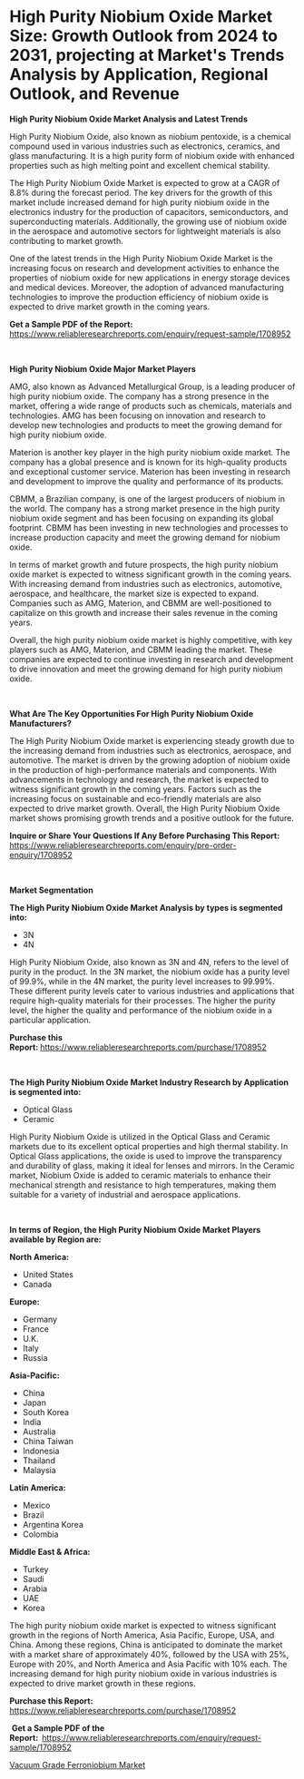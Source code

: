 <p><h1>High Purity Niobium Oxide Market Size: Growth Outlook from 2024 to 2031, projecting at Market's Trends Analysis by Application, Regional Outlook, and Revenue</h1></p><p><strong>High Purity Niobium Oxide Market Analysis and Latest Trends</strong></p>
<p><p>High Purity Niobium Oxide, also known as niobium pentoxide, is a chemical compound used in various industries such as electronics, ceramics, and glass manufacturing. It is a high purity form of niobium oxide with enhanced properties such as high melting point and excellent chemical stability.</p><p>The High Purity Niobium Oxide Market is expected to grow at a CAGR of 8.8% during the forecast period. The key drivers for the growth of this market include increased demand for high purity niobium oxide in the electronics industry for the production of capacitors, semiconductors, and superconducting materials. Additionally, the growing use of niobium oxide in the aerospace and automotive sectors for lightweight materials is also contributing to market growth.</p><p>One of the latest trends in the High Purity Niobium Oxide Market is the increasing focus on research and development activities to enhance the properties of niobium oxide for new applications in energy storage devices and medical devices. Moreover, the adoption of advanced manufacturing technologies to improve the production efficiency of niobium oxide is expected to drive market growth in the coming years.</p></p>
<p><strong>Get a Sample PDF of the Report:&nbsp;</strong> <a href="https://www.reliableresearchreports.com/enquiry/request-sample/1708952">https://www.reliableresearchreports.com/enquiry/request-sample/1708952</a></p>
<p>&nbsp;</p>
<p><strong>High Purity Niobium Oxide Major Market Players</strong></p>
<p><p>AMG, also known as Advanced Metallurgical Group, is a leading producer of high purity niobium oxide. The company has a strong presence in the market, offering a wide range of products such as chemicals, materials and technologies. AMG has been focusing on innovation and research to develop new technologies and products to meet the growing demand for high purity niobium oxide.</p><p>Materion is another key player in the high purity niobium oxide market. The company has a global presence and is known for its high-quality products and exceptional customer service. Materion has been investing in research and development to improve the quality and performance of its products.</p><p>CBMM, a Brazilian company, is one of the largest producers of niobium in the world. The company has a strong market presence in the high purity niobium oxide segment and has been focusing on expanding its global footprint. CBMM has been investing in new technologies and processes to increase production capacity and meet the growing demand for niobium oxide.</p><p>In terms of market growth and future prospects, the high purity niobium oxide market is expected to witness significant growth in the coming years. With increasing demand from industries such as electronics, automotive, aerospace, and healthcare, the market size is expected to expand. Companies such as AMG, Materion, and CBMM are well-positioned to capitalize on this growth and increase their sales revenue in the coming years.</p><p>Overall, the high purity niobium oxide market is highly competitive, with key players such as AMG, Materion, and CBMM leading the market. These companies are expected to continue investing in research and development to drive innovation and meet the growing demand for high purity niobium oxide.</p></p>
<p>&nbsp;</p>
<p><strong>What Are The Key Opportunities For High Purity Niobium Oxide Manufacturers?</strong></p>
<p><p>The High Purity Niobium Oxide market is experiencing steady growth due to the increasing demand from industries such as electronics, aerospace, and automotive. The market is driven by the growing adoption of niobium oxide in the production of high-performance materials and components. With advancements in technology and research, the market is expected to witness significant growth in the coming years. Factors such as the increasing focus on sustainable and eco-friendly materials are also expected to drive market growth. Overall, the High Purity Niobium Oxide market shows promising growth trends and a positive outlook for the future.</p></p>
<p><strong>Inquire or Share Your Questions If Any Before Purchasing This Report:</strong> <a href="https://www.reliableresearchreports.com/enquiry/pre-order-enquiry/1708952">https://www.reliableresearchreports.com/enquiry/pre-order-enquiry/1708952</a></p>
<p>&nbsp;</p>
<p><strong>Market Segmentation</strong></p>
<p><strong>The High Purity Niobium Oxide Market Analysis by types is segmented into:</strong></p>
<p><ul><li>3N</li><li>4N</li></ul></p>
<p><p>High Purity Niobium Oxide, also known as 3N and 4N, refers to the level of purity in the product. In the 3N market, the niobium oxide has a purity level of 99.9%, while in the 4N market, the purity level increases to 99.99%. These different purity levels cater to various industries and applications that require high-quality materials for their processes. The higher the purity level, the higher the quality and performance of the niobium oxide in a particular application.</p></p>
<p><strong>Purchase this Report:&nbsp;</strong><a href="https://www.reliableresearchreports.com/purchase/1708952">https://www.reliableresearchreports.com/purchase/1708952</a></p>
<p>&nbsp;</p>
<p><strong>The High Purity Niobium Oxide Market Industry Research by Application is segmented into:</strong></p>
<p><ul><li>Optical Glass</li><li>Ceramic</li></ul></p>
<p><p>High Purity Niobium Oxide is utilized in the Optical Glass and Ceramic markets due to its excellent optical properties and high thermal stability. In Optical Glass applications, the oxide is used to improve the transparency and durability of glass, making it ideal for lenses and mirrors. In the Ceramic market, Niobium Oxide is added to ceramic materials to enhance their mechanical strength and resistance to high temperatures, making them suitable for a variety of industrial and aerospace applications.</p></p>
<p>&nbsp;</p>
<p><strong>In terms of Region, the High Purity Niobium Oxide Market Players available by Region are:</strong></p>
<p>
    <p> <strong> North America: </strong>
        <ul>
            <li>United States</li>
            <li>Canada</li>
        </ul>
        </p> 
    <p> <strong> Europe: </strong>
        <ul>
            <li>Germany</li>
            <li>France</li>
            <li>U.K.</li>
            <li>Italy</li>
            <li>Russia</li>
        </ul>
        </p> 
    <p> <strong> Asia-Pacific: </strong>
        <ul>
            <li>China</li>
            <li>Japan</li>
            <li>South Korea</li>
            <li>India</li>
            <li>Australia</li>
            <li>China Taiwan</li>
            <li>Indonesia</li>
            <li>Thailand</li>
            <li>Malaysia</li>
        </ul>
        </p> 
    <p> <strong> Latin America: </strong>
        <ul>
            <li>Mexico</li>
            <li>Brazil</li>
            <li>Argentina Korea</li>
            <li>Colombia</li>
        </ul>
        </p> 
    <p> <strong> Middle East & Africa: </strong>
        <ul>
            <li>Turkey</li>
            <li>Saudi</li>
            <li>Arabia</li>
            <li>UAE</li>
            <li>Korea</li>
        </ul>
    </p>
    </p>
<p><p>The high purity niobium oxide market is expected to witness significant growth in the regions of North America, Asia Pacific, Europe, USA, and China. Among these regions, China is anticipated to dominate the market with a market share of approximately 40%, followed by the USA with 25%, Europe with 20%, and North America and Asia Pacific with 10% each. The increasing demand for high purity niobium oxide in various industries is expected to drive market growth in these regions.</p></p>
<p><strong>Purchase this Report: </strong><a href="https://www.reliableresearchreports.com/purchase/1708952">https://www.reliableresearchreports.com/purchase/1708952</a></p>
<p>&nbsp;<strong>Get a Sample PDF of the Report:&nbsp;&nbsp;</strong><a href="https://www.reliableresearchreports.com/enquiry/request-sample/1708952">https://www.reliableresearchreports.com/enquiry/request-sample/1708952</a></p>
<p><strong></strong></p>
<p><p><a href="https://github.com/ruddyyedelwadw/Market-Research-Report-List-1/blob/main/vacuum-grade-ferroniobium-market.md">Vacuum Grade Ferroniobium Market</a></p></p>